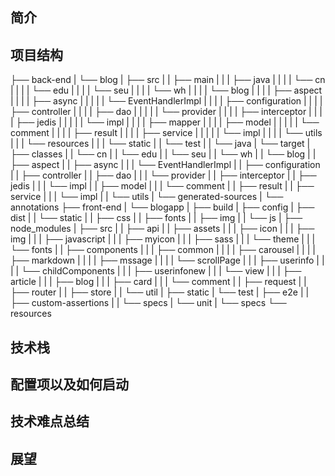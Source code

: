 ## 简介

## 项目结构

├── back-end
|  └── blog
|     ├── src
|     |  ├── main
|     |  |  ├── java
|     |  |  |  └── cn
|     |  |  |     └── edu
|     |  |  |        └── seu
|     |  |  |           └── wh
|     |  |  |              └── blog
|     |  |  |                 ├── aspect
|     |  |  |                 ├── async
|     |  |  |                 |  └── EventHandlerImpl
|     |  |  |                 ├── configuration
|     |  |  |                 ├── controller
|     |  |  |                 ├── dao
|     |  |  |                 |  └── provider
|     |  |  |                 ├── interceptor
|     |  |  |                 ├── jedis
|     |  |  |                 |  └── impl
|     |  |  |                 ├── mapper
|     |  |  |                 ├── model
|     |  |  |                 |  └── comment
|     |  |  |                 ├── result
|     |  |  |                 ├── service
|     |  |  |                 |  └── impl
|     |  |  |                 └── utils
|     |  |  └── resources
|     |  |     └── static
|     |  └── test
|     |     └── java
|     └── target
|        ├── classes
|        |  └── cn
|        |     └── edu
|        |        └── seu
|        |           └── wh
|        |              └── blog
|        |                 ├── aspect
|        |                 ├── async
|        |                 |  └── EventHandlerImpl
|        |                 ├── configuration
|        |                 ├── controller
|        |                 ├── dao
|        |                 |  └── provider
|        |                 ├── interceptor
|        |                 ├── jedis
|        |                 |  └── impl
|        |                 ├── model
|        |                 |  └── comment
|        |                 ├── result
|        |                 ├── service
|        |                 |  └── impl
|        |                 └── utils
|        └── generated-sources
|           └── annotations
├── front-end
|  └── blogapp
|     ├── build
|     ├── config
|     ├── dist
|     |  └── static
|     |     ├── css
|     |     ├── fonts
|     |     ├── img
|     |     └── js
|     ├── node_modules
|     ├── src
|     |  ├── api
|     |  ├── assets
|     |  |  ├── icon
|     |  |  ├── img
|     |  |  ├── javascript
|     |  |  ├── myicon
|     |  |  ├── sass
|     |  |  └── theme
|     |  |     └── fonts
|     |  ├── components
|     |  |  ├── common
|     |  |  |  ├── carousel
|     |  |  |  ├── markdown
|     |  |  |  ├── mssage
|     |  |  |  └── scrollPage
|     |  |  ├── userinfo
|     |  |  |  └── childComponents
|     |  |  ├── userinfonew
|     |  |  └── view
|     |  |     ├── article
|     |  |     ├── blog
|     |  |     ├── card
|     |  |     └── comment
|     |  ├── request
|     |  ├── router
|     |  ├── store
|     |  └── util
|     ├── static
|     └── test
|        ├── e2e
|        |  ├── custom-assertions
|        |  └── specs
|        └── unit
|           └── specs
└── resources



## 技术栈


## 配置项以及如何启动


## 技术难点总结


## 展望
